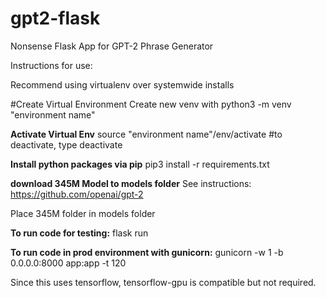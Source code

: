 # gpt2-flask
Nonsense Flask App for GPT-2 Phrase Generator

Instructions for use:

Recommend using virtualenv over systemwide installs

#Create Virtual Environment
Create new venv with python3 -m venv "environment name"

**Activate Virtual Env**
source "environment name"/env/activate
#to deactivate, type deactivate

**Install python packages via pip**
pip3 install -r requirements.txt

**download 345M Model to models folder**
See instructions: https://github.com/openai/gpt-2

Place 345M folder in models folder

**To run code for testing:**
flask run

**To run code in prod environment with gunicorn:**
gunicorn -w 1 -b 0.0.0.0:8000 app:app -t 120

Since this uses tensorflow, tensorflow-gpu is compatible but not required. 
